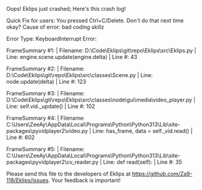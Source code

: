 Oops! Eklips just crashed;
Here's this crash log!

Quick Fix for users: You pressed Ctrl+C/Delete. Don't do that next time okay?
Cause of error: bad coding skillz

Error Type: KeyboardInterrupt
Error: 

FrameSummary #1:
  | Filename: D:\Code\Eklips\git\repo\Eklips\src\Eklips.py
  | Line: engine.scene.update(engine.delta)
  | Line #: 43

FrameSummary #2:
  | Filename: D:\Code\Eklips\git\repo\Eklips\src\classes\Scene.py
  | Line: node.update(delta)
  | Line #: 123

FrameSummary #3:
  | Filename: D:\Code\Eklips\git\repo\Eklips\src\classes\node\gui\media\video_player.py
  | Line: self.vid._update()
  | Line #: 102

FrameSummary #4:
  | Filename: C:\Users\ZeeAy\AppData\Local\Programs\Python\Python313\Lib\site-packages\pyvidplayer2\video.py
  | Line: has_frame, data = self._vid.read()
  | Line #: 602

FrameSummary #5:
  | Filename: C:\Users\ZeeAy\AppData\Local\Programs\Python\Python313\Lib\site-packages\pyvidplayer2\cv_reader.py
  | Line: def read(self):
  | Line #: 35


Please send this file to the developers of Eklips at https://github.com/Za9-118/Eklips/issues. 
Your feedback is important!